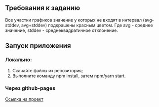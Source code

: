 ## Требования к заданию
Все участки графиков значение y которых не входят в интервал (avg-stddev, avg+stddev) подкрашены красным цветом.
Где avg - среднее значение,
stddev - среднеквадратичное отклонение.

## Запуск приложения
### Локально:
1. Скачайте файлы из репозитория;
2. Выполните команду npm install, затем npm/yarn start.
### Через github-pages
[Ссылка на проект](<https://vot-tot-voronov.github.io/recharts-stddev>)